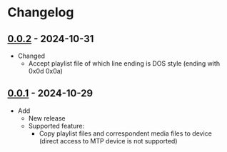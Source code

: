 # Changelog

## [0.0.2][] - 2024-10-31

* Changed
  * Accept playlist file of which line ending is DOS style (ending with
    0x0d 0x0a)

## [0.0.1][] - 2024-10-29

* Add
  * New release
  * Supported feature:
    * Copy playlist files and correspondent media files to device
      (direct access to MTP device is not supported)

[0.0.2]:
  https://github.com/upperstream/playlist-manager/compare/0.0.1...0.0.2
[0.0.1]:
  https://github.com/upperstream/playlist-manager/releases/tag/0.0.1
